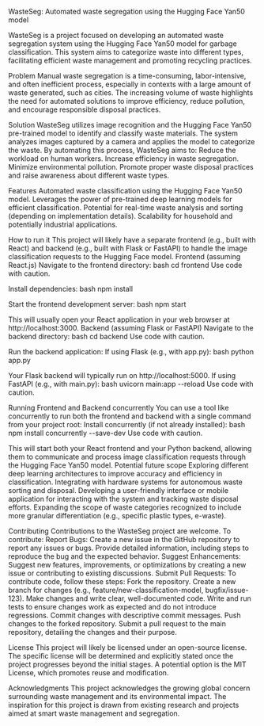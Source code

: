  WasteSeg: Automated waste segregation using the Hugging Face Yan50 model

WasteSeg is a project focused on developing an automated waste segregation system using the Hugging Face Yan50 model for garbage classification. This system aims to categorize waste into different types, facilitating efficient waste management and promoting recycling practices. 

Problem
Manual waste segregation is a time-consuming, labor-intensive, and often inefficient process, especially in contexts with a large amount of waste generated, such as cities. The increasing volume of waste highlights the need for automated solutions to improve efficiency, reduce pollution, and encourage responsible disposal practices. 

Solution
WasteSeg utilizes image recognition and the Hugging Face Yan50 pre-trained model to identify and classify waste materials. The system analyzes images captured by a camera and applies the model to categorize the waste. By automating this process, WasteSeg aims to: 
Reduce the workload on human workers.
Increase efficiency in waste segregation.
Minimize environmental pollution.
Promote proper waste disposal practices and raise awareness about different waste types. 

Features
Automated waste classification using the Hugging Face Yan50 model.
Leverages the power of pre-trained deep learning models for efficient classification.
Potential for real-time waste analysis and sorting (depending on implementation details).
Scalability for household and potentially industrial applications. 

How to run it
This project will likely have a separate frontend (e.g., built with React) and backend (e.g., built with Flask or FastAPI) to handle the image classification requests to the Hugging Face model. 
Frontend (assuming React.js)
Navigate to the frontend directory:
bash
cd frontend 
Use code with caution.

Install dependencies:
bash
npm install 

Start the frontend development server:
bash
npm start

This will usually open your React application in your web browser at http://localhost:3000. 
Backend (assuming Flask or FastAPI)
Navigate to the backend directory:
bash
cd backend 
Use code with caution.

Run the backend application:
If using Flask (e.g., with app.py):
bash
python app.py

Your Flask backend will typically run on http://localhost:5000.
If using FastAPI (e.g., with main.py):
bash
uvicorn main:app --reload 
Use code with caution.

 
Running Frontend and Backend concurrently
You can use a tool like concurrently to run both the frontend and backend with a single command from your project root: 
Install concurrently (if not already installed):
bash
npm install concurrently --save-dev
Use code with caution.

This will start both your React frontend and your Python backend, allowing them to communicate and process image classification requests through the Hugging Face Yan50 model. 
Potential future scope
Exploring different deep learning architectures to improve accuracy and efficiency in classification.
Integrating with hardware systems for autonomous waste sorting and disposal.
Developing a user-friendly interface or mobile application for interacting with the system and tracking waste disposal efforts.
Expanding the scope of waste categories recognized to include more granular differentiation (e.g., specific plastic types, e-waste). 

Contributing
Contributions to the WasteSeg project are welcome. To contribute: 
Report Bugs: Create a new issue in the GitHub repository to report any issues or bugs. Provide detailed information, including steps to reproduce the bug and the expected behavior.
Suggest Enhancements: Suggest new features, improvements, or optimizations by creating a new issue or contributing to existing discussions.
Submit Pull Requests: To contribute code, follow these steps:
Fork the repository.
Create a new branch for changes (e.g., feature/new-classification-model, bugfix/issue-123).
Make changes and write clear, well-documented code.
Write and run tests to ensure changes work as expected and do not introduce regressions.
Commit changes with descriptive commit messages.
Push changes to the forked repository.
Submit a pull request to the main repository, detailing the changes and their purpose. 

License
This project will likely be licensed under an open-source license. The specific license will be determined and explicitly stated once the project progresses beyond the initial stages. A potential option is the MIT License, which promotes reuse and modification. 

Acknowledgments
This project acknowledges the growing global concern surrounding waste management and its environmental impact.
The inspiration for this project is drawn from existing research and projects aimed at smart waste management and segregation. 
